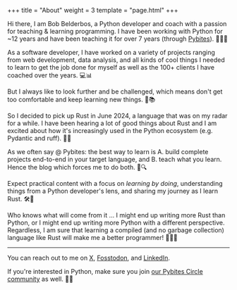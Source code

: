 +++
title = "About"
weight = 3
template = "page.html"
+++

Hi there, I am Bob Belderbos, a Python developer and coach with a passion for teaching & learning programming. I have been working with Python for ~12 years and have been teaching it for over 7 years (through [Pybites](https://pybit.es)). 🐍👨‍🏫

As a software developer, I have worked on a variety of projects ranging from web development, data analysis, and all kinds of cool things I needed to learn to get the job done for myself as well as the 100+ clients I have coached over the years. 💻📊

But I always like to look further and be challenged, which means don't get too comfortable and keep learning new things. 🚀📚

So I decided to pick up Rust in June 2024, a language that was on my radar for a while. I have been hearing a lot of good things about Rust and I am excited about how it's increasingly used in the Python ecosystem (e.g. Pydantic and ruff). 🦀✨

As we often say @ Pybites: the best way to learn is A. build complete projects end-to-end in your target language, and B. teach what you learn. Hence the blog which forces me to do both. 📝🔍

Expect practical content with a focus on _learning by doing_, understanding things from a Python developer's lens, and sharing my journey as I learn Rust. 🛠️🔄

Who knows what will come from it ... I might end up writing more Rust than Python, or I might end up writing more Python with a different perspective. Regardless, I am sure that learning a compiled (and no garbage collection) language like Rust will make me a better programmer! 🧑‍💻💡

---
You can reach out to me on [X](https://twitter.com/bbelderbos), [Fosstodon](https://fosstodon.org/@bbelderbos), and [LinkedIn](https://www.linkedin.com/in/bbelderbos/).

If you're interested in Python, make sure you join [our Pybites Circle community](https://pybites.circle.so/) as well. 🐍🎉

